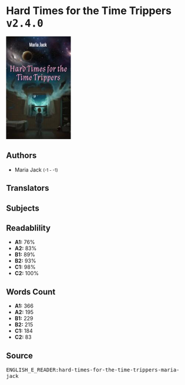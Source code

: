 # Hard Times for the Time Trippers <kbd>v2.4.0</kbd>

![](./cover.medium.jpg "")

## Authors


 - Maria Jack <small>(-1 - -1)</small>

## Translators



## Subjects



## Readablility


 - **A1:** 76%
 - **A2:** 83%
 - **B1:** 89%
 - **B2:** 93%
 - **C1:** 98%
 - **C2:** 100%

## Words Count


 - **A1:** 366
 - **A2:** 195
 - **B1:** 229
 - **B2:** 215
 - **C1:** 184
 - **C2:** 83

## Source


<kbd>ENGLISH_E_READER:hard-times-for-the-time-trippers-maria-jack</kbd>
